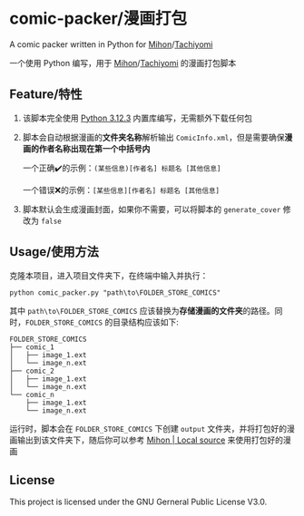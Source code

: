# comic-packer/漫画打包
A comic packer written in Python for [Mihon](https://mihon.app/)/[Tachiyomi](https://tachiyomi.org/)

一个使用 Python 编写，用于 [Mihon](https://mihon.app/)/[Tachiyomi](https://tachiyomi.org/) 的漫画打包脚本

## Feature/特性
1. 该脚本完全使用 [Python 3.12.3](https://www.python.org/downloads/release/python-3123/) 内置库编写，无需额外下载任何包
2. 脚本会自动根据漫画的**文件夹名称**解析输出 `ComicInfo.xml`，但是需要确保**漫画的作者名称出现在第一个中括号内**
   
   一个正确✔️的示例：`(某些信息)[作者名] 标题名 [其他信息]`

   一个错误❌的示例：`[某些信息][作者名] 标题名 [其他信息]`
3. 脚本默认会生成漫画封面，如果你不需要，可以将脚本的 `generate_cover` 修改为 `false`

## Usage/使用方法
克隆本项目，进入项目文件夹下，在终端中输入并执行：
```
python comic_packer.py "path\to\FOLDER_STORE_COMICS"
```
其中 `path\to\FOLDER_STORE_COMICS` 应该替换为**存储漫画的文件夹**的路径。同时，`FOLDER_STORE_COMICS` 的目录结构应该如下:
```
FOLDER_STORE_COMICS
├── comic_1
│   ├── image_1.ext
│   └── image_n.ext
├── comic_2
│   ├── image_1.ext
│   └── image_n.ext
└── comic_n
    ├── image_1.ext
    └── image_n.ext
```

运行时，脚本会在 `FOLDER_STORE_COMICS` 下创建 `output` 文件夹，并将打包好的漫画输出到该文件夹下，随后你可以参考 [Mihon | Local source](https://mihon.app/docs/guides/local-source/) 来使用打包好的漫画

## License
This project is licensed under the GNU Gerneral Public License V3.0.
